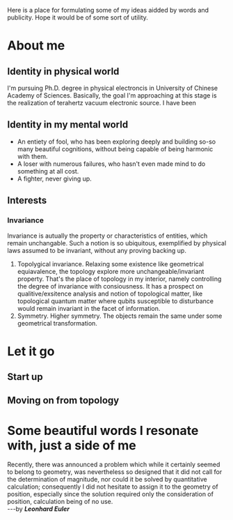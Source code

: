 Here is a place for formulating some of my ideas aidded by words and publicity. Hope it would be of some sort of utility. 

# About me

## Identity in physical world
I'm pursuing Ph.D. degree in physical electroncis in University of Chinese Academy of Sciences. Basically, the goal I'm approaching at this stage is the realization of terahertz vacuum electronic source. I have been

## Identity in my mental world 
- An entiety of fool, who has been exploring deeply and building so-so many beautiful cognitions, without being capable of being harmonic with them. 
- A loser with numerous failures, who hasn't even made mind to do something at all cost.
- A fighter, never giving up.

## Interests

### Invariance
Invariance is autually the property or characteristics of entities, which remain unchangable. Such a notion is so ubiquitous, exemplified by physical laws assumed to be invariant, without any proving backing up.
1. Topolygical invariance. Relaxing some existence like geometrical equiavalence, the topology explore more unchangeable/invariant property. That's the place of topology in my interior, namely controlling the degree of invariance with consiousness. It has a prospect on qualitive/exsitence analysis and notion of topological matter, like topological quantum matter where qubits susceptible to disturbance would remain invariant in the facet of information.
2. Symmetry. Higher symmetry. The objects remain the same under some geometrical transformation.

# Let it go

## Start up

## Moving on from topology

# Some beautiful words I resonate with, just a side of me

Recently, there was announced a problem which while it certainly seemed to belong to geometry, was nevertheless so designed that it did not call for the determination of magnitude, nor could it be solved by quantitative calculation; consequently I did not hesitate to assign it to the geometry of position, especially since the solution required only the consideration of position, calculation being of no use.  
---by **_Leonhard Euler_**
